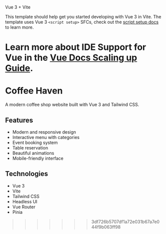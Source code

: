 Vue 3 + Vite

This template should help get you started developing with Vue 3 in Vite. The template uses Vue 3 `<script setup>` SFCs, check out the [script setup docs](https://v3.vuejs.org/api/sfc-script-setup.html#sfc-script-setup) to learn more.

Learn more about IDE Support for Vue in the [Vue Docs Scaling up Guide](https://vuejs.org/guide/scaling-up/tooling.html#ide-support).
======================================================================

# Coffee Haven

A modern coffee shop website built with Vue 3 and Tailwind CSS.

## Features

- Modern and responsive design
- Interactive menu with categories
- Event booking system
- Table reservation
- Beautiful animations
- Mobile-friendly interface

## Technologies

- Vue 3
- Vite
- Tailwind CSS
- Headless UI
- Vue Router
- Pinia

>>>>>>> 3df726b5707df1a72e031b67a7e044f9b063ff98
>>>>>>>
>>>>>>
>>>>>
>>>>
>>>
>>
